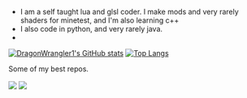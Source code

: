  - I am a self taught lua and glsl coder. I make mods and very rarely shaders for minetest, and I'm also learning c++
 - I also code in python, and very rarely java.
 - 
<a href="https://github.com/DragonWrangler1"><img src="https://github-readme-stats.vercel.app/api?username=DragonWrangler1&theme=codeSTACKr" alt="DragonWrangler1's GitHub stats" style="max-width: 100%;"></a>
<a href="https://github.com/DragonWrangler1"><img src="https://github-readme-stats.vercel.app/api/top-langs/?username=DragonWrangler1&theme=codeSTACKr&layout=compact" alt="Top Langs" style="max-width: 100%;"></a>

Some of my best repos.

<a href="https://github.com/VoxelForge/VoxelForge"><img align="center" src="https://github-readme-stats.vercel.app/api/pin/?username=VoxelForge&repo=VoxelForge&theme=codeSTACKr" /></a>
<a href="https://github.com/DragonWrangler1/minetest-shaders-2.0-5.8-edition"><img align="center" src="https://github-readme-stats.vercel.app/api/pin/?username=DragonWrangler1&repo=minetest-shaders-2.0-5.8-edition&theme=codeSTACKr" /></a>
<!--<a href="https://github.com/DragonWrangler1"><img src="https://github-readme-stats.vercel.app/api/top-langs/?username=DragonWrangler1&theme=codeSTACKr&show_icons=true&layout=compact" alt="Top Langs" style="max-width: 100%;"></a>-->


<!---
DragonWrangler1/DragonWrangler1 is a ✨ special ✨ repository because its `README.md` (this file) appears on your GitHub profile.
You can click the Preview link to take a look at your changes.
--->
